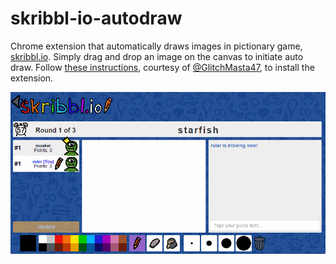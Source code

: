 # skribbl-io-autodraw

Chrome extension that automatically draws images in pictionary game, [skribbl.io](https://skribbl.io/). Simply drag and drop an image on the canvas to initiate auto draw. Follow [these instructions](https://github.com/galehouse5/skribbl-io-autodraw/issues/2#issuecomment-414463698), courtesy of [@GlitchMasta47](https://github.com/GlitchMasta47), to install the extension.

![Drawing a Starfish](/drawing-a-starfish.gif)
